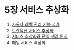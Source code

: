 # 5장 서비스 추상화

1. [사용자 레벨 관리 기능 추가](./01.md)
2. [트랜잭션 서비스 추상화](./02.md)
3. [서비스 추상화와 단일 책임 원칙](./03.md)
4. 메일 서비스 추상화

